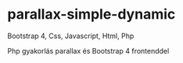 # parallax-simple-dynamic
Bootstrap 4, Css, Javascript, Html, Php

Php gyakorlás parallax és Bootstrap 4 frontenddel
